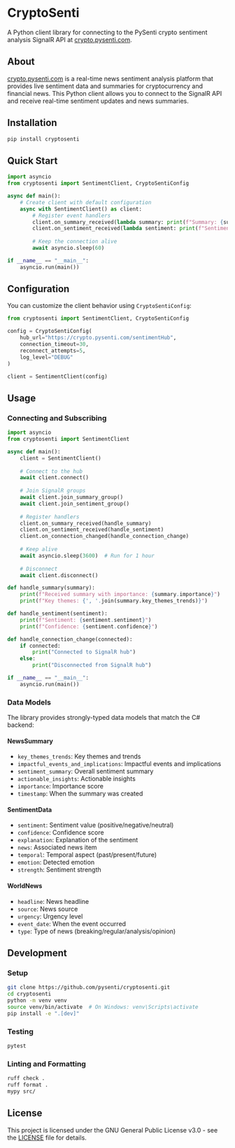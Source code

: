 # CryptoSenti

A Python client library for connecting to the PySenti crypto sentiment analysis SignalR API at [crypto.pysenti.com](https://crypto.pysenti.com).

## About

[crypto.pysenti.com](https://crypto.pysenti.com) is a real-time news sentiment analysis platform that provides live sentiment data and summaries for cryptocurrency and financial news. This Python client allows you to connect to the SignalR API and receive real-time sentiment updates and news summaries.

## Installation

```bash
pip install cryptosenti
```

## Quick Start

```python
import asyncio
from cryptosenti import SentimentClient, CryptoSentiConfig

async def main():
    # Create client with default configuration
    async with SentimentClient() as client:
        # Register event handlers
        client.on_summary_received(lambda summary: print(f"Summary: {summary.sentiment_summary}"))
        client.on_sentiment_received(lambda sentiment: print(f"Sentiment: {sentiment.sentiment}"))
        
        # Keep the connection alive
        await asyncio.sleep(60)

if __name__ == "__main__":
    asyncio.run(main())
```

## Configuration

You can customize the client behavior using `CryptoSentiConfig`:

```python
from cryptosenti import SentimentClient, CryptoSentiConfig

config = CryptoSentiConfig(
    hub_url="https://crypto.pysenti.com/sentimentHub",
    connection_timeout=30,
    reconnect_attempts=5,
    log_level="DEBUG"
)

client = SentimentClient(config)
```

## Usage

### Connecting and Subscribing

```python
import asyncio
from cryptosenti import SentimentClient

async def main():
    client = SentimentClient()
    
    # Connect to the hub
    await client.connect()
    
    # Join SignalR groups
    await client.join_summary_group()
    await client.join_sentiment_group()
    
    # Register handlers
    client.on_summary_received(handle_summary)
    client.on_sentiment_received(handle_sentiment)
    client.on_connection_changed(handle_connection_change)
    
    # Keep alive
    await asyncio.sleep(3600)  # Run for 1 hour
    
    # Disconnect
    await client.disconnect()

def handle_summary(summary):
    print(f"Received summary with importance: {summary.importance}")
    print(f"Key themes: {', '.join(summary.key_themes_trends)}")

def handle_sentiment(sentiment):    
    print(f"Sentiment: {sentiment.sentiment}")
    print(f"Confidence: {sentiment.confidence}")

def handle_connection_change(connected):
    if connected:
        print("Connected to SignalR hub")
    else:
        print("Disconnected from SignalR hub")

if __name__ == "__main__":
    asyncio.run(main())
```

### Data Models

The library provides strongly-typed data models that match the C# backend:

#### NewsSummary
- `key_themes_trends`: Key themes and trends
- `impactful_events_and_implications`: Impactful events and implications
- `sentiment_summary`: Overall sentiment summary
- `actionable_insights`: Actionable insights
- `importance`: Importance score
- `timestamp`: When the summary was created

#### SentimentData
- `sentiment`: Sentiment value (positive/negative/neutral)
- `confidence`: Confidence score
- `explanation`: Explanation of the sentiment
- `news`: Associated news item
- `temporal`: Temporal aspect (past/present/future)
- `emotion`: Detected emotion
- `strength`: Sentiment strength

#### WorldNews
- `headline`: News headline
- `source`: News source
- `urgency`: Urgency level
- `event_date`: When the event occurred
- `type`: Type of news (breaking/regular/analysis/opinion)

## Development

### Setup

```bash
git clone https://github.com/pysenti/cryptosenti.git
cd cryptosenti
python -m venv venv
source venv/bin/activate  # On Windows: venv\Scripts\activate
pip install -e ".[dev]"
```

### Testing

```bash
pytest
```

### Linting and Formatting

```bash
ruff check .
ruff format .
mypy src/
```

## License

This project is licensed under the GNU General Public License v3.0 - see the [LICENSE](LICENSE) file for details.